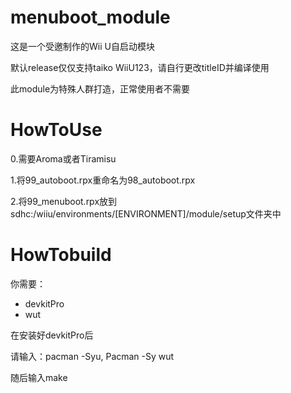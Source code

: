 # menuboot_module
这是一个受邀制作的Wii U自启动模块

默认release仅仅支持taiko WiiU123，请自行更改titleID并编译使用

此module为特殊人群打造，正常使用者不需要

# HowToUse
0.需要Aroma或者Tiramisu

1.将99_autoboot.rpx重命名为98_autoboot.rpx

2.将99_menuboot.rpx放到sdhc:/wiiu/environments/[ENVIRONMENT]/module/setup文件夹中
# HowTobuild
你需要：
- devkitPro
- wut

在安装好devkitPro后

请输入：pacman -Syu, Pacman -Sy wut

随后输入make
